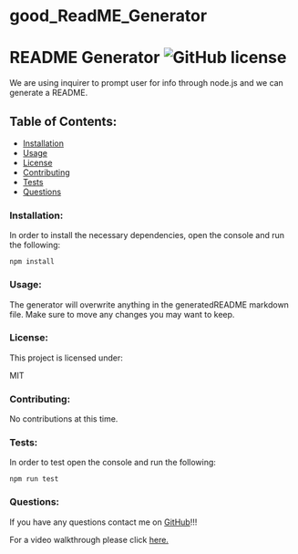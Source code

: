 # good_ReadME_Generator


# README Generator  ![GitHub license](https://img.shields.io/github/license/Naereen/StrapDown.js.svg)

We are using inquirer to prompt user for info through node.js and we can generate a README.

## Table of Contents:
* [Installation](#installation)
* [Usage](#usage)
* [License](#license)
* [Contributing](#contributing)
* [Tests](#tests)
* [Questions](#questions)

### Installation:
In order to install the necessary dependencies, open the console and run the following:

```npm install```

### Usage:
The generator will overwrite anything in the generatedREADME markdown file. Make sure to move any changes you may want to keep.

### License:
This project is licensed under:

MIT

### Contributing:
No contributions at this time.

### Tests:
In order to test open the console and run the following:

```npm run test```

### Questions:
If you have any questions contact me on [GitHub](https://github.com/rroman6292)!!!

For a video walkthrough please click [here.](https://youtu.be/BpH4Qc2uqT4)
